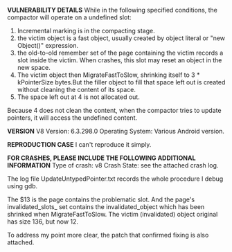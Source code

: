 <b>VULNERABILITY DETAILS</b>
While in the following specified conditions, the compactor will operate on a undefined slot:
1. Incremental marking is in the compacting stage.
2. the victim object is a fast object, usually created by object literal or "new Object()" expression.
3. the old-to-old remember set of the page containing the victim records a slot inside the victim. When crashes, this slot may reset an object in the new space.
4. The victim object then MigrateFastToSlow, shrinking itself to 3 * kPointerSize bytes.But the filler object to fill that space left out is created without cleaning the content of its space.
5. The space left out at 4 is not allocated out.

Because 4  does not clean the content, when the compactor tries to update pointers, it will access the undefined content.

<b>VERSION</b>
V8 Version: 6.3.298.0
Operating System: Various Android version.

<b>REPRODUCTION CASE</b>
I can't reproduce it simply.

<b>FOR CRASHES, PLEASE INCLUDE THE FOLLOWING ADDITIONAL INFORMATION</b>
Type of crash: v8
Crash State: see the attached crash log.

The log file UpdateUntypedPointer.txt records the whole procedure I debug using gdb.

The $13 is the page contains the problematic slot. And the page's invalidated_slots_ set contains the invalidated_object which has been shrinked when MigrateFastToSlow. The victim (invalidated) object original has size 136, but now 12.

To address my point more clear, the patch that confirmed fixing is also attached.
